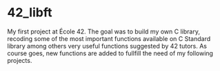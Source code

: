 # 42_libft
My first project at École 42. The goal was to build my own C library, recoding some of the most important functions available on C Standard library among others very useful functions suggested by 42 tutors. As course goes, new functions are added to fullfill the need of my following projects. 